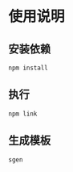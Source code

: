 <!--
 * @Author        : ryuusennka
 * @Date          : 2021-11-10 22:33:16
 * @LastEditors   : ryuusennka
 * @LastEditTime  : 2021-11-11 01:48:20
 * @FilePath      : /generate/readme.md
 * @Description   :
-->

# 使用说明

## 安装依赖

```
npm install
```

## 执行

```
npm link
```

## 生成模板

```
sgen
```
